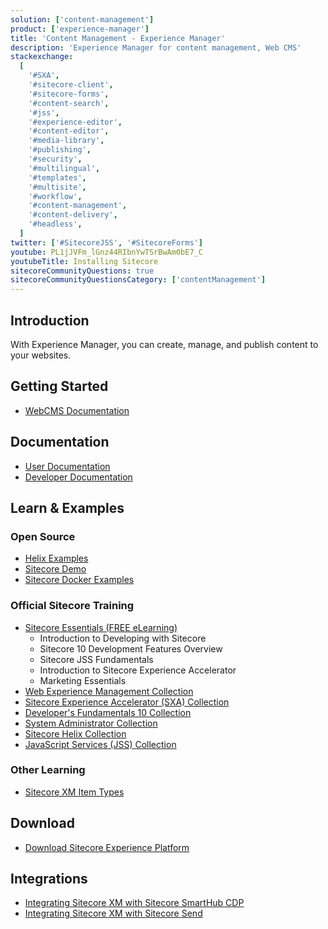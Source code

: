 ```yaml
---
solution: ['content-management']
product: ['experience-manager']
title: 'Content Management - Experience Manager'
description: 'Experience Manager for content management, Web CMS'
stackexchange:
  [
    '#SXA',
    '#sitecore-client',
    '#sitecore-forms',
    '#content-search',
    '#jss',
    '#experience-editor',
    '#content-editor',
    '#media-library',
    '#publishing',
    '#security',
    '#multilingual',
    '#templates',
    '#multisite',
    '#workflow',
    '#content-management',
    '#content-delivery',
    '#headless',
  ]
twitter: ['#SitecoreJSS', '#SitecoreForms']
youtube: PL1jJVFm_lGnz44RIbnYwTSrBwAm0bE7_C
youtubeTitle: Installing Sitecore
sitecoreCommunityQuestions: true
sitecoreCommunityQuestionsCategory: ['contentManagement']
---
```


## Introduction

With Experience Manager, you can create, manage, and publish content to your websites.

## Getting Started

- [WebCMS Documentation](https://doc.sitecore.com/en/users/101/sitecore-experience-platform/experience-manager.html)

## Documentation

- [User Documentation](https://doc.sitecore.com/en/users/101/sitecore-experience-platform/experience-manager.html)
- [Developer Documentation](https://doc.sitecore.com/xp/en/developers/101/xm/index.html)

## Learn & Examples

### Open Source

- [Helix Examples](https://github.com/Sitecore/Helix.Examples)
- [Sitecore Demo](https://github.com/Sitecore/Sitecore.Demo.Platform)
- [Sitecore Docker Examples](https://github.com/Sitecore/docker-examples)

### Official Sitecore Training

- [Sitecore Essentials (FREE eLearning)](https://learning.sitecore.com/pathway/sitecore-essentials)
  - Introduction to Developing with Sitecore
  - Sitecore 10 Development Features Overview
  - Sitecore JSS Fundamentals
  - Introduction to Sitecore Experience Accelerator
  - Marketing Essentials
- [Web Experience Management Collection](https://learning.sitecore.com/course/updated-web-experience-management-collection)
- [Sitecore Experience Accelerator (SXA) Collection](https://learning.sitecore.com/course/sitecore-experience-accelerator-sxa-collection)
- [Developer's Fundamentals 10 Collection](https://learning.sitecore.com/course/developers-fundamentals-10-collection)
- [System Administrator Collection](https://learning.sitecore.com/course/system-administration-with-sitecore-10-beta)
- [Sitecore Helix Collection](https://learning.sitecore.com/course/sitecore-helix-collection)
- [JavaScript Services (JSS) Collection](https://learning.sitecore.com/course/java-script-services-jss-collection)

### Other Learning

- [Sitecore XM Item Types](/learn/getting-started/sitecore-xm-item-types)

## Download

- [Download Sitecore Experience Platform](https://dev.sitecore.net/Downloads/Sitecore_Experience_Platform.aspx)

## Integrations

- [Integrating Sitecore XM with Sitecore SmartHub CDP](/learn/integrations/xm-smarthub-cdp)
- [Integrating Sitecore XM with Sitecore Send](/learn/integrations/send-xm)
